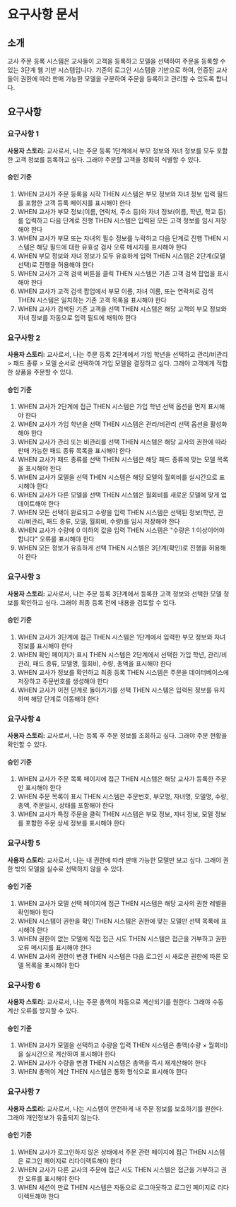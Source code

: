 # 요구사항 문서

## 소개

교사 주문 등록 시스템은 교사들이 고객을 등록하고 모델을 선택하여 주문을 등록할 수 있는 3단계 웹 기반 시스템입니다. 기존의 로그인 시스템을 기반으로 하여, 인증된 교사들이 권한에 따라 판매 가능한 모델을 구분하여 주문을 등록하고 관리할 수 있도록 합니다.

## 요구사항

### 요구사항 1

**사용자 스토리:** 교사로서, 나는 주문 등록 1단계에서 부모 정보와 자녀 정보를 모두 포함한 고객 정보를 등록하고 싶다. 그래야 주문할 고객을 정확히 식별할 수 있다.

#### 승인 기준

1. WHEN 교사가 주문 등록을 시작 THEN 시스템은 부모 정보와 자녀 정보 입력 필드를 포함한 고객 등록 페이지를 표시해야 한다
2. WHEN 교사가 부모 정보(이름, 연락처, 주소 등)와 자녀 정보(이름, 학년, 학교 등)를 입력하고 다음 단계로 진행 THEN 시스템은 입력된 모든 고객 정보를 임시 저장해야 한다
3. WHEN 교사가 부모 또는 자녀의 필수 정보를 누락하고 다음 단계로 진행 THEN 시스템은 해당 필드에 대한 유효성 검사 오류 메시지를 표시해야 한다
4. WHEN 부모 정보와 자녀 정보가 모두 유효하게 입력 THEN 시스템은 2단계(모델 선택)로 진행을 허용해야 한다
5. WHEN 교사가 고객 검색 버튼을 클릭 THEN 시스템은 기존 고객 검색 팝업을 표시해야 한다
6. WHEN 교사가 고객 검색 팝업에서 부모 이름, 자녀 이름, 또는 연락처로 검색 THEN 시스템은 일치하는 기존 고객 목록을 표시해야 한다
7. WHEN 교사가 검색된 기존 고객을 선택 THEN 시스템은 해당 고객의 부모 정보와 자녀 정보를 자동으로 입력 필드에 채워야 한다

### 요구사항 2

**사용자 스토리:** 교사로서, 나는 주문 등록 2단계에서 가입 학년을 선택하고 관리/비관리 > 패드 종류 > 모델 순서로 선택하여 가입 모델을 결정하고 싶다. 그래야 고객에게 적합한 상품을 주문할 수 있다.

#### 승인 기준

1. WHEN 교사가 2단계에 접근 THEN 시스템은 가입 학년 선택 옵션을 먼저 표시해야 한다
2. WHEN 교사가 가입 학년을 선택 THEN 시스템은 관리/비관리 선택 옵션을 활성화해야 한다
3. WHEN 교사가 관리 또는 비관리를 선택 THEN 시스템은 해당 교사의 권한에 따라 판매 가능한 패드 종류 목록을 표시해야 한다
4. WHEN 교사가 패드 종류를 선택 THEN 시스템은 해당 패드 종류에 맞는 모델 목록을 표시해야 한다
5. WHEN 교사가 모델을 선택 THEN 시스템은 해당 모델의 월회비를 실시간으로 표시해야 한다
6. WHEN 교사가 다른 모델을 선택 THEN 시스템은 월회비를 새로운 모델에 맞게 업데이트해야 한다
7. WHEN 모든 선택이 완료되고 수량을 입력 THEN 시스템은 선택된 정보(학년, 관리/비관리, 패드 종류, 모델, 월회비, 수량)를 임시 저장해야 한다
8. WHEN 교사가 수량에 0 이하의 값을 입력 THEN 시스템은 "수량은 1 이상이어야 합니다" 오류를 표시해야 한다
9. WHEN 모든 정보가 유효하게 선택 THEN 시스템은 3단계(확인)로 진행을 허용해야 한다

### 요구사항 3

**사용자 스토리:** 교사로서, 나는 주문 등록 3단계에서 등록한 고객 정보와 선택한 모델 정보를 확인하고 싶다. 그래야 최종 등록 전에 내용을 검토할 수 있다.

#### 승인 기준

1. WHEN 교사가 3단계에 접근 THEN 시스템은 1단계에서 입력한 부모 정보와 자녀 정보를 표시해야 한다
2. WHEN 확인 페이지가 표시 THEN 시스템은 2단계에서 선택한 가입 학년, 관리/비관리, 패드 종류, 모델명, 월회비, 수량, 총액을 표시해야 한다
3. WHEN 교사가 정보를 확인하고 최종 등록 THEN 시스템은 주문을 데이터베이스에 저장하고 주문번호를 생성해야 한다
4. WHEN 교사가 이전 단계로 돌아가기를 선택 THEN 시스템은 입력된 정보를 유지하며 해당 단계로 이동해야 한다

### 요구사항 4

**사용자 스토리:** 교사로서, 나는 등록 후 주문 정보를 조회하고 싶다. 그래야 주문 현황을 확인할 수 있다.

#### 승인 기준

1. WHEN 교사가 주문 목록 페이지에 접근 THEN 시스템은 해당 교사가 등록한 주문만 표시해야 한다
2. WHEN 주문 목록이 표시 THEN 시스템은 주문번호, 부모명, 자녀명, 모델명, 수량, 총액, 주문일시, 상태를 포함해야 한다
3. WHEN 교사가 특정 주문을 클릭 THEN 시스템은 부모 정보, 자녀 정보, 모델 정보를 포함한 주문 상세 정보를 표시해야 한다

### 요구사항 5

**사용자 스토리:** 교사로서, 나는 내 권한에 따라 판매 가능한 모델만 보고 싶다. 그래야 권한 밖의 모델을 실수로 선택하지 않을 수 있다.

#### 승인 기준

1. WHEN 교사가 모델 선택 페이지에 접근 THEN 시스템은 해당 교사의 권한 레벨을 확인해야 한다
2. WHEN 시스템이 권한을 확인 THEN 시스템은 권한에 맞는 모델만 선택 목록에 표시해야 한다
3. WHEN 권한이 없는 모델에 직접 접근 시도 THEN 시스템은 접근을 거부하고 권한 오류 메시지를 표시해야 한다
4. WHEN 교사의 권한이 변경 THEN 시스템은 다음 로그인 시 새로운 권한에 따른 모델 목록을 표시해야 한다

### 요구사항 6

**사용자 스토리:** 교사로서, 나는 주문 총액이 자동으로 계산되기를 원한다. 그래야 수동 계산 오류를 방지할 수 있다.

#### 승인 기준

1. WHEN 교사가 모델을 선택하고 수량을 입력 THEN 시스템은 총액(수량 × 월회비)을 실시간으로 계산하여 표시해야 한다
2. WHEN 교사가 수량을 변경 THEN 시스템은 총액을 즉시 재계산해야 한다
3. WHEN 총액이 계산 THEN 시스템은 통화 형식으로 표시해야 한다

### 요구사항 7

**사용자 스토리:** 교사로서, 나는 시스템이 안전하게 내 주문 정보를 보호하기를 원한다. 그래야 개인정보가 유출되지 않는다.

#### 승인 기준

1. WHEN 교사가 로그인하지 않은 상태에서 주문 관련 페이지에 접근 THEN 시스템은 로그인 페이지로 리다이렉트해야 한다
2. WHEN 교사가 다른 교사의 주문에 접근 시도 THEN 시스템은 접근을 거부하고 권한 오류를 표시해야 한다
3. WHEN 세션이 만료 THEN 시스템은 자동으로 로그아웃하고 로그인 페이지로 리다이렉트해야 한다